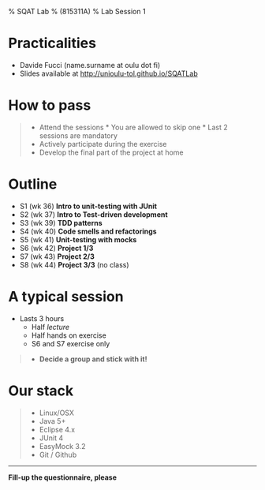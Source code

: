 % SQAT Lab
% (815311A)
% Lab Session 1

# Practicalities

- Davide Fucci (name.surname at oulu dot fi)
- Slides available at http://unioulu-tol.github.io/SQATLab

# How to pass

> - Attend the sessions
	* You are allowed to skip one
	* Last 2 sessions are mandatory
> - Actively participate during the exercise
> - Develop the final part of the project at home

# Outline

- S1 (wk 36) **Intro to unit-testing with JUnit**
- S2 (wk 37) **Intro to Test-driven development**
- S3 (wk 39) **TDD patterns**
- S4 (wk 40) **Code smells and refactorings**
- S5 (wk 41) **Unit-testing with mocks**
- S6 (wk 42) **Project 1/3**
- S7 (wk 43) **Project 2/3**
- S8 (wk 44) **Project 3/3** (no class)

# A typical session

- Lasts 3 hours
	* Half _lecture_ 
	* Half hands on exercise
	* S6 and S7 exercise only

> - **Decide a group and stick with it!**

# Our stack
> - Linux/OSX
> - Java 5+
> - Eclipse 4.x
> - JUnit 4
> - EasyMock 3.2
> - Git / Github

------------------  

 **Fill-up the questionnaire, please**




